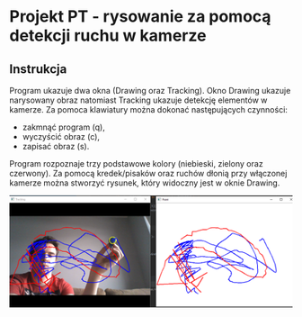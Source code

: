 # Projekt PT - rysowanie za pomocą detekcji ruchu w kamerze

## Instrukcja

Program ukazuje dwa okna (Drawing oraz Tracking). Okno Drawing ukazuje narysowany obraz natomiast Tracking ukazuje detekcję elementów w kamerze.
Za pomoca klawiatury można dokonać następujących czynności:
- zakmnąć program (q),
- wyczyścić obraz (c),
- zapisać obraz (s).

Program rozpoznaje trzy podstawowe kolory (niebieski, zielony oraz czerwony). Za pomocą kredek/pisaków oraz ruchów dłonią przy włączonej kamerze można stworzyć rysunek, który widoczny jest w oknie Drawing.

![alt text](pt.png)
